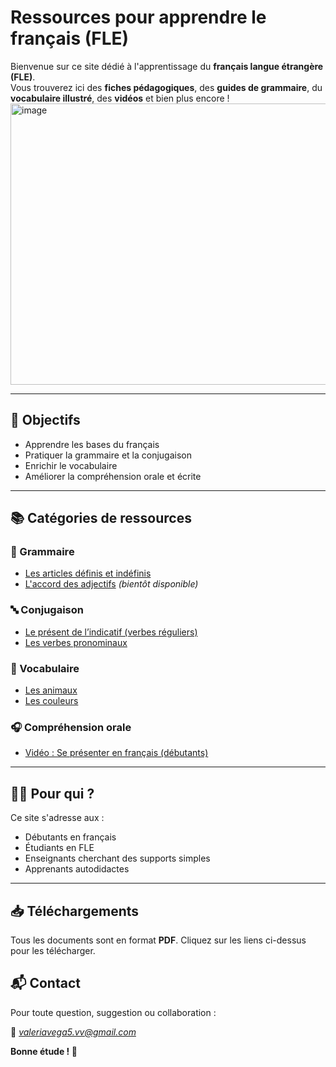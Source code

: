 # Ressources pour apprendre le français (FLE)

Bienvenue sur ce site dédié à l'apprentissage du **français langue étrangère (FLE)**.  
Vous trouverez ici des **fiches pédagogiques**, des **guides de grammaire**, du **vocabulaire illustré**, des **vidéos** et bien plus encore !
<img width="600" height="450" alt="image" src="https://github.com/user-attachments/assets/2b6726d3-104b-42bc-a5c6-c68acbbd3320" />

---

## 📌 Objectifs

- Apprendre les bases du français
- Pratiquer la grammaire et la conjugaison
- Enrichir le vocabulaire
- Améliorer la compréhension orale et écrite

---

## 📚 Catégories de ressources

### 🧠 Grammaire
- [Les articles définis et indéfinis](ressources/grammaire/les_articles.pdf)
- [L'accord des adjectifs](#) *(bientôt disponible)*

### 🔤 Conjugaison
- [Le présent de l’indicatif (verbes réguliers)](ressources/fiches/conjugaison_present.pdf)
- [Les verbes pronominaux](#)

### 📖 Vocabulaire
- [Les animaux](ressources/vocabulaire/les_animaux.pdf)
- [Les couleurs](#)

### 🎧 Compréhension orale
- [Vidéo : Se présenter en français (débutants)](https://youtu.be/VIDE0ID)

---

## 🧑‍🏫 Pour qui ?

Ce site s'adresse aux :
- Débutants en français
- Étudiants en FLE
- Enseignants cherchant des supports simples
- Apprenants autodidactes

---

## 📥 Téléchargements

Tous les documents sont en format **PDF**. Cliquez sur les liens ci-dessus pour les télécharger.





## 📬 Contact

Pour toute question, suggestion ou collaboration :

📧 *valeriavega5.vv@gmail.com*  




**Bonne étude ! 💪**
